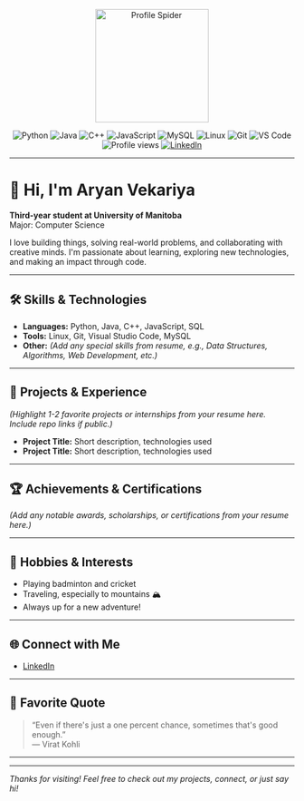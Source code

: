 <!-- Profile Picture -->
<p align="center">
  <img src="./Github-Readme-Profile" alt="Profile Spider" width="200"/>
</p>

<!-- Badges Section -->
<p align="center">
  <!-- Languages -->
  <img src="https://img.shields.io/badge/Python-3776AB?style=for-the-badge&logo=python&logoColor=white" alt="Python"/>
  <img src="https://img.shields.io/badge/Java-007396?style=for-the-badge&logo=java&logoColor=white" alt="Java"/>
  <img src="https://img.shields.io/badge/C++-00599C?style=for-the-badge&logo=cplusplus&logoColor=white" alt="C++"/>
  <img src="https://img.shields.io/badge/JavaScript-F7DF1E?style=for-the-badge&logo=javascript&logoColor=black" alt="JavaScript"/>
  <img src="https://img.shields.io/badge/MySQL-4479A1?style=for-the-badge&logo=mysql&logoColor=white" alt="MySQL"/>
  <!-- Tools/Frameworks -->
  <img src="https://img.shields.io/badge/Linux-FCC624?style=for-the-badge&logo=linux&logoColor=black" alt="Linux"/>
  <img src="https://img.shields.io/badge/Git-F05032?style=for-the-badge&logo=git&logoColor=white" alt="Git"/>
  <img src="https://img.shields.io/badge/VS%20Code-0078d7?style=for-the-badge&logo=visualstudiocode&logoColor=white" alt="VS Code"/>
  <!-- Visitors -->
  <img src="https://komarev.com/ghpvc/?username=Aryan0826&style=for-the-badge" alt="Profile views"/>
  <!-- LinkedIn -->
  <a href="https://www.linkedin.com/in/aryan-vekariya-b66663262/">
    <img src="https://img.shields.io/badge/LinkedIn-0A66C2?style=for-the-badge&logo=linkedin&logoColor=white" alt="LinkedIn"/>
  </a>
</p>

---

# 👋 Hi, I'm Aryan Vekariya

**Third-year student at University of Manitoba**  
Major: Computer Science

I love building things, solving real-world problems, and collaborating with creative minds. I'm passionate about learning, exploring new technologies, and making an impact through code.

---

## 🛠️ Skills & Technologies

- **Languages:** Python, Java, C++, JavaScript, SQL
- **Tools:** Linux, Git, Visual Studio Code, MySQL
- **Other:** _(Add any special skills from resume, e.g., Data Structures, Algorithms, Web Development, etc.)_

---

## 🚀 Projects & Experience

_(Highlight 1-2 favorite projects or internships from your resume here. Include repo links if public.)_

- **Project Title:** Short description, technologies used  
- **Project Title:** Short description, technologies used

---

## 🏆 Achievements & Certifications

_(Add any notable awards, scholarships, or certifications from your resume here.)_

---

## 🎯 Hobbies & Interests

- Playing badminton and cricket
- Traveling, especially to mountains 🏔️
- Always up for a new adventure!

---

## 🌐 Connect with Me

- [LinkedIn](https://www.linkedin.com/in/aryan-vekariya-b66663262/)

---

## 💬 Favorite Quote

> “Even if there's just a one percent chance, sometimes that's good enough.”  
> — Virat Kohli

---

<!-- GitHub Stats (optional) -->
<!--
<p align="center">
  <img src="https://github-readme-stats.vercel.app/api?username=Aryan0826&show_icons=true&theme=radical" alt="Aryan's GitHub Stats"/>
</p>
-->

---

_Thanks for visiting! Feel free to check out my projects, connect, or just say hi!_
